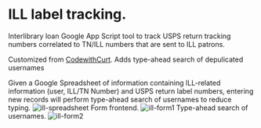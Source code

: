 # ILL label tracking.  

Interlibrary loan Google App Script tool to track USPS return tracking numbers correlated to TN/ILL numbers that are sent to ILL patrons.

Customized from [CodewithCurt](https://codewithcurt.com/how-to-use-autocomplete-field-on-google-web-app/).  Adds type-ahead search of depulicated usernames

Given a Google Spreadsheet of information containing ILL-related information (user, ILL/TN Number) and USPS return label numbers, entering new records will perform type-ahead search of usernames to reduce typing.
![ill-spreadsheet](https://user-images.githubusercontent.com/3597157/218542220-9c1468cf-90b4-447b-b8be-b05f81d57539.png)
Form frontend.
![ill-form1](https://user-images.githubusercontent.com/3597157/218542246-3af54e1c-8b1f-49c5-87de-7b8ecc951497.png)
Type-ahead search of usernames.
![ill-form2](https://user-images.githubusercontent.com/3597157/218542258-a4474516-4681-430e-943a-a5dfe7ad9b4e.png)

